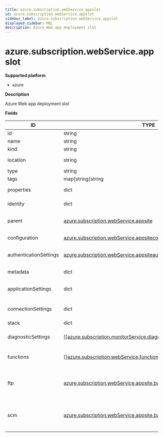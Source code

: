 ```yaml
---
title: azure.subscription.webService.appslot
id: azure.subscription.webService.appslot
sidebar_label: azure.subscription.webService.appslot
displayed_sidebar: MQL
description: Azure Web app deployment slot
---
```


# azure.subscription.webService.appslot

**Supported platform**

- azure

**Description**

Azure Web app deployment slot

**Fields**

| ID                     | TYPE                                                                                                                                                    | DESCRIPTION                                 |
| ---------------------- | ------------------------------------------------------------------------------------------------------------------------------------------------------- | ------------------------------------------- |
| id                     | string                                                                                                                                                  | App slot ID                                 |
| name                   | string                                                                                                                                                  | App slot name                               |
| kind                   | string                                                                                                                                                  | App slot kind                               |
| location               | string                                                                                                                                                  | App slot location                           |
| type                   | string                                                                                                                                                  | App slot type                               |
| tags                   | map[string]string                                                                                                                                       | App slot tags                               |
| properties             | dict                                                                                                                                                    | App slot properties                         |
| identity               | dict                                                                                                                                                    | App slot identity                           |
| parent                 | [azure.subscription.webService.appsite](azure.subscription.webservice.appsite.md)                                                                       | Parent web app site for this slot           |
| configuration          | [azure.subscription.webService.appsiteconfig](azure.subscription.webservice.appsiteconfig.md)                                                           | App slot configuration                      |
| authenticationSettings | [azure.subscription.webService.appsiteauthsettings](azure.subscription.webservice.appsiteauthsettings.md)                                               | App slot authentication settings            |
| metadata               | dict                                                                                                                                                    | App slot metadata                           |
| applicationSettings    | dict                                                                                                                                                    | App slot application settings               |
| connectionSettings     | dict                                                                                                                                                    | App slot connection settings                |
| stack                  | dict                                                                                                                                                    | App slot stack                              |
| diagnosticSettings     | &#91;&#93;[azure.subscription.monitorService.diagnosticsetting](azure.subscription.monitorservice.diagnosticsetting.md)                                 | App slot diagnostic settings                |
| functions              | &#91;&#93;[azure.subscription.webService.function](azure.subscription.webservice.function.md)                                                           | List of functions for the app slot          |
| ftp                    | [azure.subscription.webService.appsite.basicPublishingCredentialsPolicies](azure.subscription.webservice.appsite.basicpublishingcredentialspolicies.md) | FTP publishing method policies for the slot |
| scm                    | [azure.subscription.webService.appsite.basicPublishingCredentialsPolicies](azure.subscription.webservice.appsite.basicpublishingcredentialspolicies.md) | SCM publishing method policies for the slot |
